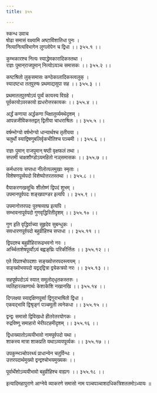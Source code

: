 ```yaml
---
title: ३५५

---
```

स्कन्ध उवाच  
षोढा समासं वक्ष्यामि अष्टाविंशातिधा पुनः ।  
नित्यानित्यविभागेन लुगलोपेन च द्विधा ।। ३५५.१ ।।  
  
कुम्भकारश्च नित्यः स्याद्धेमकारादिकस्तथा ।  
राज्ञः पुमान्‌राजपुमान् नित्योऽयञ्च समासकः ।। ३५५.२ ।।  
  
कष्टश्रितो लुक्‌समासः कण्ठेकालादिकस्त्वलुक् ।  
स्यादष्टधा तत्‌पुरुषः प्रथमाद्यसुपा सह ।। ३५५.३ ।।  
  
प्रथमातत्‌पुरुषोऽयं पूर्व्वं कायस्य विग्रहे ।  
पूर्वकायोऽपरकायो ह्यधरोत्तरकायकः ।। ३५५.४ ।।  
  
अर्द्धं कणाया अर्द्धकणा भिक्षातुर्य्यमथेदृशम् ।  
आपन्नजीविकस्तद्वत् द्वितीया चाधराश्रितः ।। ३५५.५ ।।  
  
वर्षम्भोग्यो वर्षभोग्यो धान्यार्थश्च तृतीयया ।  
चतुर्थो स्याद्विषणुबलिर्वृकभीतिश्च पञ्चमी ।। ३५५.६ ।।  
  
राज्ञः पुमान् राजपुमान् षष्ठी वृक्षफलं तथा ।  
सप्तमी चाक्षशौण्डोऽयमहितो नञ्‌समासकः ।। ३५५.७ ।।  
  
कर्मधारयः सप्तधा नीलोत्पलमुखाः स्मृताः ।  
विशेषणपूर्व्वपदो विशेष्योत्तरतस्तथा ।। ३५५.८ ।।  
  
वैयाकरणखसूचिः शीतोष्णं द्विपदं शुभम् ।  
उपमानपूर्वपदः शङ्खपाण्डर इत्यपि ।। ३५५.९ ।।  
  
उपमानोत्तरपदः पुरुषव्याघ्र इत्यपि ।  
सम्भावनापूर्वपदो गुणवृद्धिरितीदृशम् ।। ३५५.१० ।।  
  
गुण इति वृद्धिर्वाच्या सुहृदेव सुबन्धुकः ।  
सवधारणपूर्वपदो बहुव्रीहिश्च सप्तधा ।। ३५५.११ ।।  
  
द्विपदश्च बहुव्रीहिरारूढभवनो नरः ।  
अर्च्चिताशेषपूर्व्वोऽयं बह्वङ्‌घ्रिः परिकीर्त्तितः ।। ३५५.१२ ।।  
  
एते विप्राश्चोपदशाः सङ्‌ख्योत्तरपदस्त्वयम् ।  
सङ्‌ख्योभयपदो यद्वद्‌द्वित्रा द्व्येकत्रयो नरः ।। ३५५.१३ ।।  
  
सहपूर्षपदोऽयं स्यात् समूलोद्‌धृतकस्तरुः ।  
व्यतिहारलक्षणार्थः केशाकेशि नखानखि ।। ३५५.१४ ।।  
  
दिग्लक्ष्या स्याद्दक्षिणपूर्व्वा द्विगुराभाषितो द्विधा ।  
एकवद्भावि द्विश्रृङ्गं पञ्चमूली त्वनेकधा ।। ३५५.१५ ।।  
  
द्वन्द्वः समासो द्विविखधो हीतरेतरयोगकः ।  
रुद्रविष्णू समाहारो भेरीपटहमीदृशम् ।। ३५५.१६ ।।  
  
द्विधाख्यातोऽव्ययीभावो नामपूर्वपदो यथा ।  
शाकस्य मात्रा शाकप्रति यथाऽव्ययपूर्व्यकः ।। ३५५.१७ ।।  
  
उपकुम्भञ्चोपरथ्यं प्राधान्येन चतुर्विन्धः ।  
उत्तरपदार्थमुख्यो द्वन्द्वश्चोभयमुख्यकः ।।  
  
पूर्वार्थेशोऽव्ययीभावो बहुव्रीहिश्च वाह्यगः ।। ३५५.१८ ।।  
  
इत्यादिमहापुराणे आग्नेये व्याकरणे समासो नाम पञ्चपञ्चाशदधिकत्रिशततमोऽध्यायः ॥